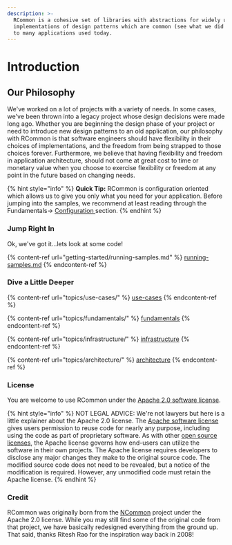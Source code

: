 ```yaml
---
description: >-
  RCommon is a cohesive set of libraries with abstractions for widely used
  implementations of design patterns which are common (see what we did there?)
  to many applications used today.
---
```


# Introduction

## Our Philosophy

We've worked on a lot of projects with a variety of needs. In some cases, we've been thrown into a legacy project whose design decisions were made long ago. Whether you are beginning the design phase of your project or need to introduce new design patterns to an old application, our philosophy with RCommon is that software engineers should have flexibility in their choices of implementations, and the freedom from being strapped to those choices forever. Furthermore, we believe that having flexibility and freedom in application architecture, should not come at great cost to time or monetary value when you choose to exercise flexibility or freedom at any point in the future based on changing needs.

{% hint style="info" %}
**Quick Tip:** RCommon is configuration oriented which allows us to give you only what you need for your application. Before jumping into the samples, we recommend at least reading through the Fundamentals-> [Configuration ](topics/fundamentals/configuration.md)section.
{% endhint %}

### Jump Right In

Ok, we've got it...lets look at some code!

{% content-ref url="getting-started/running-samples.md" %}
[running-samples.md](getting-started/running-samples.md)
{% endcontent-ref %}

### Dive a Little Deeper

{% content-ref url="topics/use-cases/" %}
[use-cases](topics/use-cases/)
{% endcontent-ref %}

{% content-ref url="topics/fundamentals/" %}
[fundamentals](topics/fundamentals/)
{% endcontent-ref %}

{% content-ref url="topics/infrastructure/" %}
[infrastructure](topics/infrastructure/)
{% endcontent-ref %}

{% content-ref url="topics/architecture/" %}
[architecture](topics/architecture/)
{% endcontent-ref %}



### License

You are welcome to use RCommon under the [Apache 2.0 software license](https://www.apache.org/licenses/LICENSE-2.0).&#x20;

{% hint style="info" %}
NOT LEGAL ADVICE: We're not lawyers but here is a little explainer about the Apache 2.0 license. The [Apache software license](https://www.apache.org/licenses/LICENSE-2.0) gives users permission to reuse code for nearly any purpose, including using the code as part of proprietary software. As with other [open source licenses](https://snyk.io/learn/open-source-licenses/), the Apache license governs how end-users can utilize the software in their own projects. The Apache license requires developers to disclose any major changes they make to the original source code. The modified source code does not need to be revealed, but a notice of the modification is required. However, any unmodified code must retain the Apache license.
{% endhint %}

### Credit

RCommon was originally born from the [NCommon](https://github.com/riteshrao/ncommon) project under the Apache 2.0 license. While you may still find some of the original code from that project, we have basically redesigned everything from the ground up. That said, thanks Ritesh Rao for the inspiration way back in 2008!
